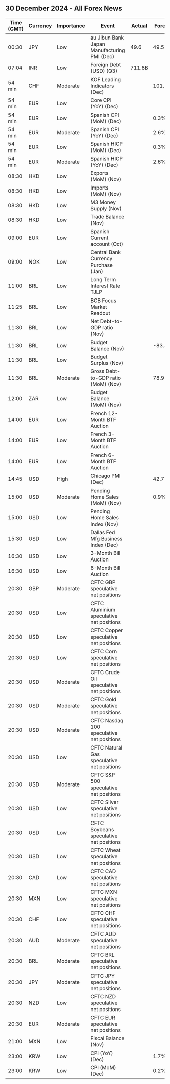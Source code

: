 ## 30 December 2024 - All Forex News

| Time (GMT) | Currency | Importance | Event | Actual | Forecast | Previous |
|------|----------|------------|-------|--------|----------|----------|
| 00:30 | JPY | Low | au Jibun Bank Japan Manufacturing PMI (Dec) | 49.6 | 49.5 | 49.0 |
| 07:04 | INR | Low | Foreign Debt (USD) (Q3) | 711.8B |  | 682.3B |
| 54 min | CHF | Moderate | KOF Leading Indicators (Dec) |  | 101.1 | 101.8 |
| 54 min | EUR | Low | Core CPI (YoY) (Dec) |  |  | 2.4% |
| 54 min | EUR | Low | Spanish CPI (MoM) (Dec) |  | 0.3% | 0.2% |
| 54 min | EUR | Moderate | Spanish CPI (YoY) (Dec) |  | 2.6% | 2.4% |
| 54 min | EUR | Low | Spanish HICP (MoM) (Dec) |  | 0.3% | 0.0% |
| 54 min | EUR | Moderate | Spanish HICP (YoY) (Dec) |  | 2.6% | 2.4% |
| 08:30 | HKD | Low | Exports (MoM) (Nov) |  |  | 3.5% |
| 08:30 | HKD | Low | Imports (MoM) (Nov) |  |  | 4.5% |
| 08:30 | HKD | Low | M3 Money Supply (Nov) |  |  | 3.7% |
| 08:30 | HKD | Low | Trade Balance (Nov) |  |  | -31.0B |
| 09:00 | EUR | Low | Spanish Current account (Oct) |  |  | 4.10B |
| 09:00 | NOK | Low | Central Bank Currency Purchase (Jan) |  |  | 150.0M |
| 11:00 | BRL | Low | Long Term Interest Rate TJLP |  |  | 7.43% |
| 11:25 | BRL | Low | BCB Focus Market Readout |  |  |  |
| 11:30 | BRL | Low | Net Debt-to-GDP ratio (Nov) |  |  | 62.1% |
| 11:30 | BRL | Low | Budget Balance (Nov) |  | -83.400B | -74.681B |
| 11:30 | BRL | Low | Budget Surplus (Nov) |  |  | 36.883B |
| 11:30 | BRL | Moderate | Gross Debt-to-GDP ratio (MoM) (Nov) |  | 78.9% | 78.6% |
| 12:00 | ZAR | Low | Budget Balance (MoM) (Nov) |  |  | -46.08B |
| 14:00 | EUR | Low | French 12-Month BTF Auction |  |  | 2.372% |
| 14:00 | EUR | Low | French 3-Month BTF Auction |  |  | 2.770% |
| 14:00 | EUR | Low | French 6-Month BTF Auction |  |  | 2.575% |
| 14:45 | USD | High | Chicago PMI (Dec) |  | 42.7 | 40.2 |
| 15:00 | USD | Moderate | Pending Home Sales (MoM) (Nov) |  | 0.9% | 2.0% |
| 15:00 | USD | Low | Pending Home Sales Index (Nov) |  |  | 77.4 |
| 15:30 | USD | Low | Dallas Fed Mfg Business Index (Dec) |  |  | -2.7 |
| 16:30 | USD | Low | 3-Month Bill Auction |  |  | 4.240% |
| 16:30 | USD | Low | 6-Month Bill Auction |  |  | 4.170% |
| 20:30 | GBP | Moderate | CFTC GBP speculative net positions |  |  | 21.6K |
| 20:30 | USD | Low | CFTC Aluminium speculative net positions |  |  | 2.5K |
| 20:30 | USD | Low | CFTC Copper speculative net positions |  |  | 5.9K |
| 20:30 | USD | Low | CFTC Corn speculative net positions |  |  | 221.8K |
| 20:30 | USD | Moderate | CFTC Crude Oil speculative net positions |  |  | 230.0K |
| 20:30 | USD | Moderate | CFTC Gold speculative net positions |  |  | 262.0K |
| 20:30 | USD | Moderate | CFTC Nasdaq 100 speculative net positions |  |  | 36.1K |
| 20:30 | USD | Low | CFTC Natural Gas speculative net positions |  |  | -128.2K |
| 20:30 | USD | Moderate | CFTC S&P 500 speculative net positions |  |  | -39.9K |
| 20:30 | USD | Low | CFTC Silver speculative net positions |  |  | 40.3K |
| 20:30 | USD | Low | CFTC Soybeans speculative net positions |  |  | -109.3K |
| 20:30 | USD | Low | CFTC Wheat speculative net positions |  |  | -79.3K |
| 20:30 | CAD | Low | CFTC CAD speculative net positions |  |  | -182.1K |
| 20:30 | MXN | Low | CFTC MXN speculative net positions |  |  | 14.6K |
| 20:30 | CHF | Low | CFTC CHF speculative net positions |  |  | -21.8K |
| 20:30 | AUD | Moderate | CFTC AUD speculative net positions |  |  | -61.5K |
| 20:30 | BRL | Moderate | CFTC BRL speculative net positions |  |  | -20.9K |
| 20:30 | JPY | Moderate | CFTC JPY speculative net positions |  |  | 6.0K |
| 20:30 | NZD | Low | CFTC NZD speculative net positions |  |  | -42.5K |
| 20:30 | EUR | Moderate | CFTC EUR speculative net positions |  |  | -65.9K |
| 21:00 | MXN | Low | Fiscal Balance (Nov) |  |  | 37.66B |
| 23:00 | KRW | Low | CPI (YoY) (Dec) |  | 1.7% | 1.5% |
| 23:00 | KRW | Low | CPI (MoM) (Dec) |  | 0.2% | -0.3% |
